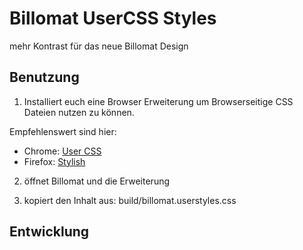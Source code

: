 # Billomat UserCSS Styles

mehr Kontrast für das neue Billomat Design

## Benutzung

1. Installiert euch eine Browser Erweiterung um Browserseitige CSS Dateien nutzen zu können.

Empfehlenswert sind hier:

* Chrome: [User CSS](https://chrome.google.com/webstore/detail/user-css/okpjlejfhacmgjkmknjhadmkdbcldfcb/ "User CSS")
* Firefox: [Stylish](https://addons.mozilla.org/de/firefox/addon/stylish/)

2. öffnet Billomat und die Erweiterung

3. kopiert den Inhalt aus: build/billomat.userstyles.css

## Entwicklung
